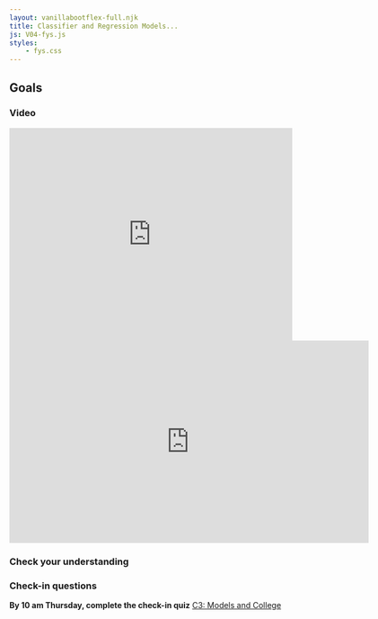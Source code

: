```yaml
---
layout: vanillabootflex-full.njk
title: Classifier and Regression Models...
js: V04-fys.js
styles:
	- fys.css
---
```


<!-- To do: Consider making this check-in anonymous, or adding another college check-in here... -->

## Goals

### Video

<div style="position: relative; width: 100%; height: 0; padding-bottom: 75%;">
    <iframe style="position: absolute; width: 100%; height: 100%; border: 0;" scrolling="no" src="https://expl.ai/EFXUPKC?mode=embed" frameborder="0" allowfullscreen></iframe>
</div>

<iframe width="640" height="360" src="https://www.youtube.com/embed/wa_pmG-Yjmo" frameborder="0" allow="accelerometer; autoplay; encrypted-media; gyroscope; picture-in-picture" allowfullscreen></iframe>

### Check your understanding

<div id="question-node"></div>

### Check-in questions

**By 10 am Thursday, complete the check-in quiz** [C3: Models and College](https://d2l.mountunion.edu/d2l/lms/quizzing/user/quiz_summary.d2l?qi=20018&ou=35016)